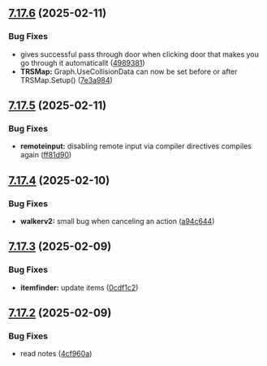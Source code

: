 ## [7.17.6](https://github.com/Torwent/SRL-T/compare/v7.17.5...v7.17.6) (2025-02-11)


### Bug Fixes

* gives successful pass through door when clicking door that makes you go through it automaticallt ([4989381](https://github.com/Torwent/SRL-T/commit/49893810848f12da1b640213b8fd34bdb484aabb))
* **TRSMap:** Graph.UseCollisionData can now be set before or after TRSMap.Setup() ([7e3a984](https://github.com/Torwent/SRL-T/commit/7e3a9849ac3cf533dd0bfbfd867671f9f12d524b))



## [7.17.5](https://github.com/Torwent/SRL-T/compare/v7.17.4...v7.17.5) (2025-02-11)


### Bug Fixes

* **remoteinput:** disabling remote input via compiler directives compiles again ([ff81d90](https://github.com/Torwent/SRL-T/commit/ff81d904fc21de065d65cb7caefbc0da7fe2c38e))



## [7.17.4](https://github.com/Torwent/SRL-T/compare/v7.17.3...v7.17.4) (2025-02-10)


### Bug Fixes

* **walkerv2:** small bug when canceling an action ([a94c644](https://github.com/Torwent/SRL-T/commit/a94c6447cf6e14296e519d4ccd8f8d9869bbdf04))



## [7.17.3](https://github.com/Torwent/SRL-T/compare/v7.17.2...v7.17.3) (2025-02-09)


### Bug Fixes

* **itemfinder:** update items ([0cdf1c2](https://github.com/Torwent/SRL-T/commit/0cdf1c2b77f1300473635c0c3db470ade0f417e6))



## [7.17.2](https://github.com/Torwent/SRL-T/compare/v7.17.1...v7.17.2) (2025-02-09)


### Bug Fixes

* read notes ([4cf960a](https://github.com/Torwent/SRL-T/commit/4cf960aa6a24a86dc581f1430514b03faecdad9b))



